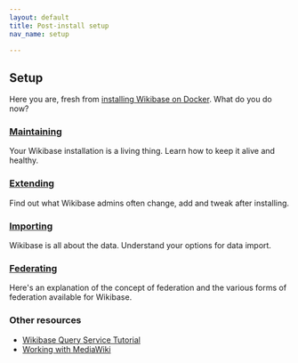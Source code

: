```yaml
---
layout: default
title: Post-install setup
nav_name: setup

---
```

## Setup

Here you are, fresh from [installing Wikibase on Docker]({{site.url}}/install). What do you do now?

### [Maintaining]({{site.url}}/maint)

Your Wikibase installation is a living thing. Learn how to keep it alive and healthy.

### [Extending]({{site.url}}/extend)

Find out what Wikibase admins often change, add and tweak after installing.

### [Importing]({{site.url}}/import)

Wikibase is all about the data. Understand your options for data import.

### [Federating]({{site.url}}/fed)

Here's an explanation of the concept of federation and the various forms of federation available for Wikibase.

### Other resources

* [Wikibase Query Service Tutorial](https://wdqs-wmil-tutorial.toolforge.org/)
* [Working with MediaWiki](https://workingwithmediawiki.com)


